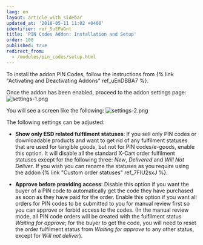 ```yaml
---
lang: en
layout: article_with_sidebar
updated_at: '2018-05-11 11:02 +0400'
identifier: ref_5uEPaGnt
title: 'PIN Codes Addon: Installation and Setup'
order: 100
published: true
redirect_from:
  - /modules/pin_codes/setup.html
---
```

To install the addon PIN Codes, follow the instructions from {% link "Activating and Deactivating Addons" ref_uEnDBBA7 %}.

Once the addon has been enabled, proceed to the addon settings page:
![settings-1.png]({{site.baseurl}}/attachments/ref_5uEPaGnt/settings-1.png)

You will see a screen like the following:
![settings-2.png]({{site.baseurl}}/attachments/ref_5uEPaGnt/settings-2.png)

The following settings can be adjusted:

* **Show only ESD related fulfilment statuses**: If you sell only PIN codes or downloadable products and want to get rid of any fulfilment statuses that are used for tangible goods, but not for PIN codes/e-goods, enable this option. It will disable all the standard X-Cart order fulfilment statuses except for the following three: _New_, _Delivered_ and _Will Not Deliver_. If you wish you can rename the statuses as you require using the addon {% link "Custom order statuses" ref_7FIU2sxJ %}.

* **Approve before providing access**: Disable this option if you want the buyer of a PIN code to automatically get the code they have purchased as soon as they have paid for the order. Enable this option if you want all orders for PIN codes to be submitted to you for manual review first so you can approve or forbid access to the codes. (In the manual review mode, all PIN code orders will be created with the fulfilment status _Waiting for approve_; for the buyer to get the code, you will need to reset the order fulfilment status from _Waiting for approve_ to any other status, except for _Will not deliver_).
